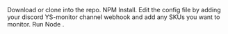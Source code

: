 Download or clone into the repo.
NPM Install.
Edit the config file by adding your discord YS-monitor channel webhook and add any SKUs you want to monitor.
Run Node .
